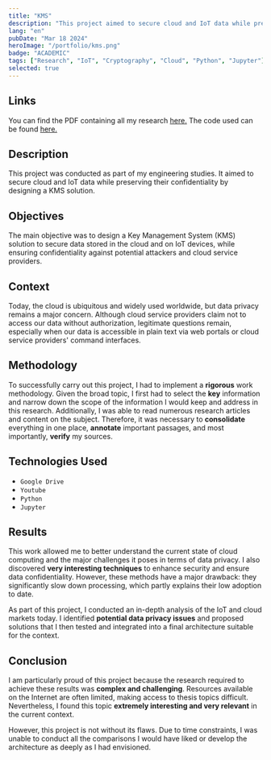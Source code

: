 ```yaml
---
title: "KMS"
description: "This project aimed to secure cloud and IoT data while preserving their confidentiality by designing a KMS solution."
lang: "en"
pubDate: "Mar 18 2024"
heroImage: "/portfolio/kms.png"
badge: "ACADEMIC"
tags: ["Research", "IoT", "Cryptography", "Cloud", "Python", "Jupyter"]
selected: true
---
```


## **Links**
You can find the PDF containing all my research [here.](https://drive.google.com/file/d/1UkKAquoLUDmB5lMYlOXcaKfMmTrNvRhJ/view?usp=sharing)
The code used can be found [here.](https://github.com/IssamSisbane/kms)

## **Description**
This project was conducted as part of my engineering studies. It aimed to secure cloud and IoT data while preserving their confidentiality by designing a KMS solution.

## **Objectives**
The main objective was to design a Key Management System (KMS) solution to secure data stored in the cloud and on IoT devices, while ensuring confidentiality against potential attackers and cloud service providers.

## **Context**
Today, the cloud is ubiquitous and widely used worldwide, but data privacy remains a major concern. Although cloud service providers claim not to access our data without authorization, legitimate questions remain, especially when our data is accessible in plain text via web portals or cloud service providers' command interfaces.

## **Methodology**
To successfully carry out this project, I had to implement a **rigorous** work methodology. Given the broad topic, I first had to select the **key** information and narrow down the scope of the information I would keep and address in this research. Additionally, I was able to read numerous research articles and content on the subject. Therefore, it was necessary to **consolidate** everything in one place, **annotate** important passages, and most importantly, **verify** my sources.

## **Technologies Used**
* `Google Drive`
* `Youtube`
* `Python`
* `Jupyter`

## **Results**
This work allowed me to better understand the current state of cloud computing and the major challenges it poses in terms of data privacy. I also discovered **very interesting techniques** to enhance security and ensure data confidentiality. However, these methods have a major drawback: they significantly slow down processing, which partly explains their low adoption to date.

As part of this project, I conducted an in-depth analysis of the IoT and cloud markets today. I identified **potential data privacy issues** and proposed solutions that I then tested and integrated into a final architecture suitable for the context.

## **Conclusion**
I am particularly proud of this project because the research required to achieve these results was **complex and challenging**. Resources available on the Internet are often limited, making access to thesis topics difficult. Nevertheless, I found this topic **extremely interesting and very relevant** in the current context.

However, this project is not without its flaws. Due to time constraints, I was unable to conduct all the comparisons I would have liked or develop the architecture as deeply as I had envisioned.

